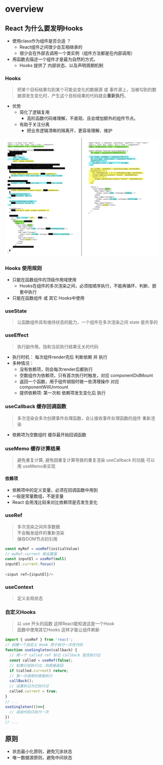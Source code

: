 # overview

## React 为什么要发明Hooks

- 使用class作为组件是否合适 ？
  - React组件之间很少会互相继承的
  - 很少会在外部去调用一个类实例（组件方法都是在内部调用）
- 用函数去描述一个组件才是最为自然的方式。
  - Hooks 提供了 内部状态、以及声明周期机制

### Hooks
> 把某个目标结果勾到某个可能会变化的数据源 或 事件源上，当被勾到的数据源发生变化时，产生这个目标结果的代码就会**重新执行**。

- 优势
  - 简化了逻辑复用
    - 高阶函数代码难理解，不直观、且会增加额外的组件节点。
  - 有助于关注分离
    - 把业务逻辑清晰的隔离开，更容易理解、维护

![关注分离](./res/%E5%85%B3%E6%B3%A8%E5%88%86%E7%A6%BB.webp)

### Hooks 使用规则

- 只能在函数组件的顶级作用域使用
  - Hooks在组件的多次渲染之间，必须按顺序执行，不能再循环、判断、嵌套中执行
- 只能在函数组件 或 其它 Hooks中使用

### useState 
> 让函数组件具有维持状态的能力，一个组件在多次渲染之间 state 是共享的


### useEffect 
> 执行副作用，指和当前执行结果无关的代码

- 执行时机： 每次组件render完后 判断依赖 并 执行
- 多种情况：
  - 没有依赖项，则会每次render后都执行
  - 空数组作为依赖项，只有首次执行时触发，对应 componentDidMount
  - 返回一个函数，用于组件销毁时做一些清理操作 对应  componentWillUnmount
  - 提供依赖项: 第一次和 依赖项发生变化后 执行

### useCallback 缓存回调函数
> 多次渲染会多次创建事件处理函数，会让接收事件处理函数的组件 重新渲染

- 依赖项为空数组时 缓存最开始回调函数

### useMemo 缓存计算结果
> 避免重复计算, 避免因重复计算导致的重复渲染
> useCallback 的功能 可以用 useMemo来实现

#### 依赖项
  - 依赖项中的定义变量，必须在回调函数中用到
  - 一般是常量数组，不是变量
  - React 会用浅比较来对比依赖项是否发生变化

### useRef 
> 多次渲染之间共享数据\
> 不会触发组件的重新渲染\
> 保存DOM节点的引用

```javascript
const myRef = useRef(initialValue)
// myRef.current 来设置值
const inputEl = useRef(null)
inputEl.current.focus()

<input ref={inputEl}/>
```

### useContext
> 定义全局状态

### 自定义Hooks
> 以 use 开头的函数 这样React能知道这是一个Hook\
> 函数中使用其它Hooks 这样才能让组件刷新

```javascript
import { useRef } from 'react';
// 创建一个自定义 Hook 用于执行一次性代码
function useSingleton(callback) {
  // 用一个 called ref 标记 callback 是否执行过
  const called = useRef(false);
  // 如果已经执行过，则直接返回
  if (called.current) return;
  // 第一次调用时直接执行
  callBack();
  // 设置标记为已执行过
  called.current = true;
}
// ...
useSingleton(()=>{
  // 这段代码只执行一次
})
// ...
```

## 原则
- 状态最小化原则，避免冗余状态
- 唯一数据源原则，避免中间状态



